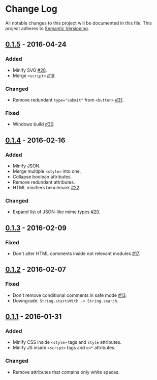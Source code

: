 # Change Log
All notable changes to this project will be documented in this file.
This project adheres to [Semantic Versioning](http://semver.org/).


## [0.1.5] - 2016-04-24
### Added
- Minify SVG [#28].
- Merge `<script>` [#19].

### Changed
- Remove redundant `type="submit"` from `<button>` [#31].

### Fixed
- Windows build [#30].


## [0.1.4] - 2016-02-16
### Added
- Minify JSON.
- Merge multiple `<style>` into one.
- Collapse boolean attributes.
- Remove redundant attributes.
- HTML minifiers benchmark [#22].

### Changed
- Expand list of JSON-like mime types [#20].


## [0.1.3] - 2016-02-09
### Fixed
- Don't alter HTML comments inside not relevant modules [#17].


## [0.1.2] - 2016-02-07
### Fixed
- Don't remove conditional comments in safe mode [#13].
- Downgrade: `String.startsWith -> String.search`.


## [0.1.1] - 2016-01-31
### Added
- Minify CSS inside `<style>` tags and `style` attributes.
- Minify JS inside `<script>` tags and `on*` attributes.

### Changed
- Remove attributes that contains only white spaces.




[0.1.5]: https://github.com/maltsev/htmlnano/compare/0.1.4...0.1.5
[0.1.4]: https://github.com/maltsev/htmlnano/compare/0.1.3...0.1.4
[0.1.3]: https://github.com/maltsev/htmlnano/compare/0.1.2...0.1.3
[0.1.2]: https://github.com/maltsev/htmlnano/compare/0.1.1...0.1.2
[0.1.1]: https://github.com/maltsev/htmlnano/compare/0.1.0...0.1.1


[#31]: https://github.com/maltsev/htmlnano/issues/31
[#30]: https://github.com/maltsev/htmlnano/issues/30
[#28]: https://github.com/maltsev/htmlnano/issues/28
[#22]: https://github.com/maltsev/htmlnano/issues/22
[#20]: https://github.com/maltsev/htmlnano/issues/20
[#19]: https://github.com/maltsev/htmlnano/issues/19
[#17]: https://github.com/maltsev/htmlnano/issues/17
[#13]: https://github.com/maltsev/htmlnano/issues/13
